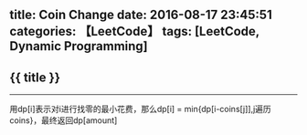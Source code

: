 title: Coin Change
date: 2016-08-17 23:45:51
categories: 【LeetCode】
tags: [LeetCode, Dynamic Programming]
---
## {{ title }} ##

---

用dp[i]表示对i进行找零的最小花费，那么dp[i] = min{dp[i-coins[j]],j遍历coins}，最终返回dp[amount]